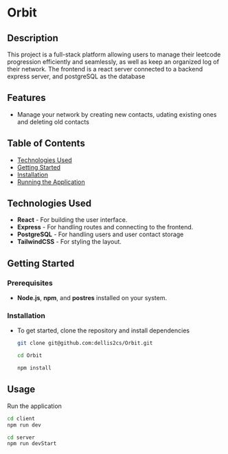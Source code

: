 # Orbit

## Description

This project is a full-stack platform allowing users to manage their leetcode progression efficiently and seamlessly, as well as keep an organized log of their network. The frontend is a react server connected to a backend express server, and postgreSQL as the database
## Features
- Manage your network by creating new contacts, udating existing ones and deleting old contacts

## Table of Contents
- [Technologies Used](#technologies-used)
- [Getting Started](#getting-started)
- [Installation](#installation)
- [Running the Application](#usage)

## Technologies Used

- **React** - For building the user interface.
- **Express** - For handling routes and connecting to the frontend.
- **PostgreSQL** - For handling users and user contact storage
- **TailwindCSS** - For styling the layout.

## Getting Started

### Prerequisites

- **Node.js**, **npm**, and **postres** installed on your system.

### Installation

- To get started, clone the repository and install dependencies
  
   ```bash
   git clone git@github.com:dellis2cs/Orbit.git
   ```
   ```bash
   cd Orbit
   ```
   ```bash
   npm install
   ```
   

## Usage

Run the application
```bash
cd client
npm run dev
   ```
```bash
cd server
npm run devStart
   ```

